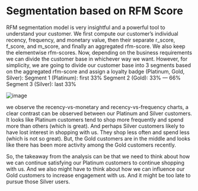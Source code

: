 # Segmentation based on RFM Score
RFM segmentation model is very insightful and a powerful tool to understand your customer.
We first compute our customer’s individual recency, frequency, and monetary value, then their separate r_score, f_score, and m_score, and finally an aggregated rfm-score. We also keep the elementwise rfm-scores.
Now, depending on the business requirements we can divide the customer base in whichever way we want. However, for simplicity, we are going to divide our customer base into 3 segments based on the aggregated rfm-score and assign a loyalty badge (Platinum, Gold, Silver):
Segment 1 (Platinum): first 33%
Segment 2 (Gold): 33% — 66%
Segment 3 (Silver): last 33%

![image](https://github.com/nitindantu/Retail/assets/41870240/f1e7cf26-85f3-4d2b-b9f5-35902cb7a12c)

we observe the recency-vs-monetary and recency-vs-frequency charts, a clear contrast can be observed between our Platinum and Silver customers. It looks like Platinum customers tend to shop more frequently and spend more than others (which is great). And perhaps Silver customers likely to have lost interest in shopping with us. They shop less often and spend less (which is not so great). But, the Gold customers are in the middle and looks like there has been more activity among the Gold customers recently.

So, the takeaway from the analysis can be that we need to think about how we can continue satisfying our Platinum customers to continue shopping with us. And we also might have to think about how we can influence our Gold customers to increase engagement with us. And it might be too late to pursue those Silver users.


